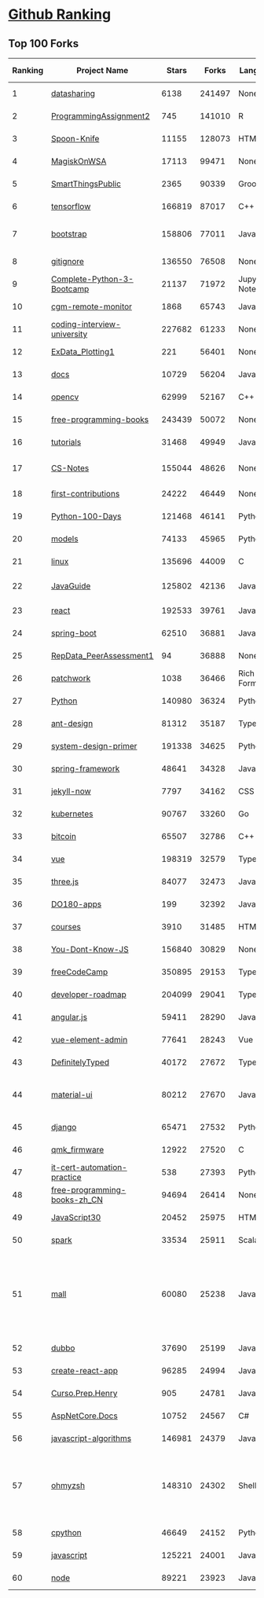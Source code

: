 [Github Ranking](../README.md)
==========

## Top 100 Forks

| Ranking | Project Name | Stars | Forks | Language | Open Issues | Description | Last Commit |
| ------- | ------------ | ----- | ----- | -------- | ----------- | ----------- | ----------- |
| 1 | [datasharing](https://github.com/jtleek/datasharing) | 6138 | 241497 | None | 291 | The Leek group guide to data sharing  | 2022-07-22T18:34:33Z |
| 2 | [ProgrammingAssignment2](https://github.com/rdpeng/ProgrammingAssignment2) | 745 | 141010 | R | 182 | Repository for Programming Assignment 2 for R Programming on Coursera | 2022-07-31T18:20:47Z |
| 3 | [Spoon-Knife](https://github.com/octocat/Spoon-Knife) | 11155 | 128073 | HTML | 1451 | This repo is for demonstration purposes only. | 2022-08-02T21:27:19Z |
| 4 | [MagiskOnWSA](https://github.com/LSPosed/MagiskOnWSA) | 17113 | 99471 | None | 3 | Integrate Magisk root and Google Apps (OpenGApps) into WSA (Windows Subsystem for Android) | 2022-07-29T15:28:23Z |
| 5 | [SmartThingsPublic](https://github.com/SmartThingsCommunity/SmartThingsPublic) | 2365 | 90339 | Groovy | 60 | SmartThings open-source DeviceTypeHandlers and SmartApps code | 2022-08-03T02:31:36Z |
| 6 | [tensorflow](https://github.com/tensorflow/tensorflow) | 166819 | 87017 | C++ | 2117 | An Open Source Machine Learning Framework for Everyone | 2022-08-03T02:32:51Z |
| 7 | [bootstrap](https://github.com/twbs/bootstrap) | 158806 | 77011 | JavaScript | 256 | The most popular HTML, CSS, and JavaScript framework for developing responsive, mobile first projects on the web. | 2022-08-02T15:59:22Z |
| 8 | [gitignore](https://github.com/github/gitignore) | 136550 | 76508 | None | 0 | A collection of useful .gitignore templates | 2022-08-02T13:53:25Z |
| 9 | [Complete-Python-3-Bootcamp](https://github.com/Pierian-Data/Complete-Python-3-Bootcamp) | 21137 | 71972 | Jupyter Notebook | 80 | Course Files for Complete Python 3 Bootcamp Course on Udemy | 2022-07-27T03:59:56Z |
| 10 | [cgm-remote-monitor](https://github.com/nightscout/cgm-remote-monitor) | 1868 | 65743 | JavaScript | 128 | nightscout web monitor | 2022-08-02T07:05:08Z |
| 11 | [coding-interview-university](https://github.com/jwasham/coding-interview-university) | 227682 | 61233 | None | 39 | A complete computer science study plan to become a software engineer. | 2022-08-03T01:04:42Z |
| 12 | [ExData_Plotting1](https://github.com/rdpeng/ExData_Plotting1) | 221 | 56401 | None | 75 | Plotting Assignment 1 for Exploratory Data Analysis | 2022-08-02T11:34:39Z |
| 13 | [docs](https://github.com/github/docs) | 10729 | 56204 | JavaScript | 106 | The open-source repo for docs.github.com | 2022-08-03T01:52:17Z |
| 14 | [opencv](https://github.com/opencv/opencv) | 62999 | 52167 | C++ | 2121 | Open Source Computer Vision Library | 2022-08-02T20:15:43Z |
| 15 | [free-programming-books](https://github.com/EbookFoundation/free-programming-books) | 243439 | 50072 | None | 30 | :books: Freely available programming books | 2022-07-31T21:08:43Z |
| 16 | [tutorials](https://github.com/eugenp/tutorials) | 31468 | 49949 | Java | 33 | Just Announced - "Learn Spring Security OAuth":  | 2022-08-03T00:36:48Z |
| 17 | [CS-Notes](https://github.com/CyC2018/CS-Notes) | 155044 | 48626 | None | 112 | :books: 技术面试必备基础知识、Leetcode、计算机操作系统、计算机网络、系统设计 | 2022-07-07T09:14:47Z |
| 18 | [first-contributions](https://github.com/firstcontributions/first-contributions) | 24222 | 46449 | None | 8 | 🚀✨ Help beginners to contribute to open source projects | 2022-08-03T01:43:14Z |
| 19 | [Python-100-Days](https://github.com/jackfrued/Python-100-Days) | 121468 | 46141 | Python | 470 | Python - 100天从新手到大师 | 2022-08-02T03:28:10Z |
| 20 | [models](https://github.com/tensorflow/models) | 74133 | 45965 | Python | 1120 | Models and examples built with TensorFlow | 2022-08-03T01:07:03Z |
| 21 | [linux](https://github.com/torvalds/linux) | 135696 | 44009 | C | 0 | Linux kernel source tree | 2022-08-03T00:56:36Z |
| 22 | [JavaGuide](https://github.com/Snailclimb/JavaGuide) | 125802 | 42136 | Java | 65 | 「Java学习+面试指南」一份涵盖大部分 Java 程序员所需要掌握的核心知识。准备 Java 面试，首选 JavaGuide！ | 2022-08-02T13:03:07Z |
| 23 | [react](https://github.com/facebook/react) | 192533 | 39761 | JavaScript | 749 | A declarative, efficient, and flexible JavaScript library for building user interfaces. | 2022-08-02T20:54:50Z |
| 24 | [spring-boot](https://github.com/spring-projects/spring-boot) | 62510 | 36881 | Java | 539 | Spring Boot | 2022-08-02T13:20:53Z |
| 25 | [RepData_PeerAssessment1](https://github.com/rdpeng/RepData_PeerAssessment1) | 94 | 36888 | None | 6 | Peer Assessment 1 for Reproducible Research | 2022-04-16T07:45:46Z |
| 26 | [patchwork](https://github.com/jlord/patchwork) | 1038 | 36466 | Rich Text Format | 20 | All the Git-it Workshop completers!  | 2022-08-02T23:26:16Z |
| 27 | [Python](https://github.com/TheAlgorithms/Python) | 140980 | 36324 | Python | 27 | All Algorithms implemented in Python | 2022-07-31T22:23:55Z |
| 28 | [ant-design](https://github.com/ant-design/ant-design) | 81312 | 35187 | TypeScript | 806 | An enterprise-class UI design language and React UI library | 2022-08-03T02:09:53Z |
| 29 | [system-design-primer](https://github.com/donnemartin/system-design-primer) | 191338 | 34625 | Python | 165 | Learn how to design large-scale systems. Prep for the system design interview.  Includes Anki flashcards. | 2022-08-03T02:23:02Z |
| 30 | [spring-framework](https://github.com/spring-projects/spring-framework) | 48641 | 34328 | Java | 1200 | Spring Framework | 2022-08-02T14:11:23Z |
| 31 | [jekyll-now](https://github.com/barryclark/jekyll-now) | 7797 | 34162 | CSS | 142 | Build a Jekyll blog in minutes, without touching the command line. | 2022-07-29T18:00:23Z |
| 32 | [kubernetes](https://github.com/kubernetes/kubernetes) | 90767 | 33260 | Go | 1631 | Production-Grade Container Scheduling and Management | 2022-08-03T02:44:16Z |
| 33 | [bitcoin](https://github.com/bitcoin/bitcoin) | 65507 | 32786 | C++ | 583 | Bitcoin Core integration/staging tree | 2022-08-03T01:47:13Z |
| 34 | [vue](https://github.com/vuejs/vue) | 198319 | 32579 | TypeScript | 342 | 🖖 Vue.js is a progressive, incrementally-adoptable JavaScript framework for building UI on the web. | 2022-08-03T02:33:20Z |
| 35 | [three.js](https://github.com/mrdoob/three.js) | 84077 | 32473 | JavaScript | 354 | JavaScript 3D Library. | 2022-08-02T23:09:50Z |
| 36 | [DO180-apps](https://github.com/RedHatTraining/DO180-apps) | 199 | 32392 | JavaScript | 0 | DO180 Repository for Sample Applications | 2022-08-01T11:19:17Z |
| 37 | [courses](https://github.com/DataScienceSpecialization/courses) | 3910 | 31485 | HTML | 26 | Course materials for the Data Science Specialization: https://www.coursera.org/specialization/jhudatascience/1 | 2021-03-30T06:51:57Z |
| 38 | [You-Dont-Know-JS](https://github.com/getify/You-Dont-Know-JS) | 156840 | 30829 | None | 83 | A book series on JavaScript. @YDKJS on twitter. | 2022-08-02T22:28:51Z |
| 39 | [freeCodeCamp](https://github.com/freeCodeCamp/freeCodeCamp) | 350895 | 29153 | TypeScript | 145 | freeCodeCamp.org's open-source codebase and curriculum. Learn to code for free. | 2022-08-03T01:58:27Z |
| 40 | [developer-roadmap](https://github.com/kamranahmedse/developer-roadmap) | 204099 | 29041 | TypeScript | 113 | Roadmap to becoming a developer in 2022 | 2022-08-02T17:28:50Z |
| 41 | [angular.js](https://github.com/angular/angular.js) | 59411 | 28290 | JavaScript | 391 | AngularJS - HTML enhanced for web apps! | 2022-04-12T15:57:22Z |
| 42 | [vue-element-admin](https://github.com/PanJiaChen/vue-element-admin) | 77641 | 28243 | Vue | 1124 | :tada: A magical vue admin                                                                https://panjiachen.github.io/vue-element-admin | 2022-07-28T03:16:21Z |
| 43 | [DefinitelyTyped](https://github.com/DefinitelyTyped/DefinitelyTyped) | 40172 | 27672 | TypeScript | 608 | The repository for high quality TypeScript type definitions. | 2022-08-03T02:53:48Z |
| 44 | [material-ui](https://github.com/mui/material-ui) | 80212 | 27670 | JavaScript | 1037 | MUI Core is a collection of React UI libraries for shipping new features faster. Start with Material UI, our fully-loaded component library, or bring your own design system to our production-ready components. | 2022-08-03T03:00:08Z |
| 45 | [django](https://github.com/django/django) | 65471 | 27532 | Python | 0 | The Web framework for perfectionists with deadlines. | 2022-08-02T16:20:31Z |
| 46 | [qmk_firmware](https://github.com/qmk/qmk_firmware) | 12922 | 27520 | C | 393 | Open-source keyboard firmware for Atmel AVR and Arm USB families | 2022-08-03T01:53:23Z |
| 47 | [it-cert-automation-practice](https://github.com/google/it-cert-automation-practice) | 538 | 27393 | Python | 53 | Google IT Automation with Python Professional Certificate - Practice files | 2022-08-01T17:17:40Z |
| 48 | [free-programming-books-zh_CN](https://github.com/justjavac/free-programming-books-zh_CN) | 94694 | 26414 | None | 0 | :books: 免费的计算机编程类中文书籍，欢迎投稿 | 2022-07-17T14:37:07Z |
| 49 | [JavaScript30](https://github.com/wesbos/JavaScript30) | 20452 | 25975 | HTML | 0 | 30 Day Vanilla JS Challenge | 2022-07-25T02:35:43Z |
| 50 | [spark](https://github.com/apache/spark) | 33534 | 25911 | Scala | 0 | Apache Spark - A unified analytics engine for large-scale data processing | 2022-08-03T02:28:50Z |
| 51 | [mall](https://github.com/macrozheng/mall) | 60080 | 25238 | Java | 25 | mall项目是一套电商系统，包括前台商城系统及后台管理系统，基于SpringBoot+MyBatis实现，采用Docker容器化部署。 前台商城系统包含首页门户、商品推荐、商品搜索、商品展示、购物车、订单流程、会员中心、客户服务、帮助中心等模块。 后台管理系统包含商品管理、订单管理、会员管理、促销管理、运营管理、内容管理、统计报表、财务管理、权限管理、设置等模块。 | 2022-08-02T11:42:27Z |
| 52 | [dubbo](https://github.com/apache/dubbo) | 37690 | 25199 | Java | 408 | Apache Dubbo is a high-performance, java based, open source RPC framework. | 2022-08-03T02:38:14Z |
| 53 | [create-react-app](https://github.com/facebook/create-react-app) | 96285 | 24994 | JavaScript | 1389 | Set up a modern web app by running one command. | 2022-08-01T05:16:59Z |
| 54 | [Curso.Prep.Henry](https://github.com/atralice/Curso.Prep.Henry) | 905 | 24781 | JavaScript | 0 | Curso de Preparación para Ingresar a Henry. | 2022-07-24T01:48:42Z |
| 55 | [AspNetCore.Docs](https://github.com/dotnet/AspNetCore.Docs) | 10752 | 24567 | C# | 540 | Documentation for ASP.NET Core | 2022-08-03T02:59:47Z |
| 56 | [javascript-algorithms](https://github.com/trekhleb/javascript-algorithms) | 146981 | 24379 | JavaScript | 106 | 📝 Algorithms and data structures implemented in JavaScript with explanations and links to further readings | 2022-08-01T10:02:07Z |
| 57 | [ohmyzsh](https://github.com/ohmyzsh/ohmyzsh) | 148310 | 24302 | Shell | 220 | 🙃   A delightful community-driven (with 2,000+ contributors) framework for managing your zsh configuration. Includes 300+ optional plugins (rails, git, macOS, hub, docker, homebrew, node, php, python, etc), 140+ themes to spice up your morning, and an auto-update tool so that makes it easy to keep up with the latest updates from the community. | 2022-08-02T17:28:45Z |
| 58 | [cpython](https://github.com/python/cpython) | 46649 | 24152 | Python | 6765 | The Python programming language | 2022-08-03T00:14:35Z |
| 59 | [javascript](https://github.com/airbnb/javascript) | 125221 | 24001 | JavaScript | 89 | JavaScript Style Guide | 2022-07-27T12:46:12Z |
| 60 | [node](https://github.com/nodejs/node) | 89221 | 23923 | JavaScript | 1282 | Node.js JavaScript runtime :sparkles::turtle::rocket::sparkles: | 2022-08-03T02:54:19Z |

